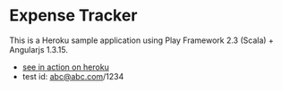 # Expense Tracker

This is a Heroku sample application using Play Framework 2.3 (Scala) + Angularjs 1.3.15.
 - [see in action on heroku](https://powerful-tor-2881.herokuapp.com/)
 - test id: abc@abc.com/1234
